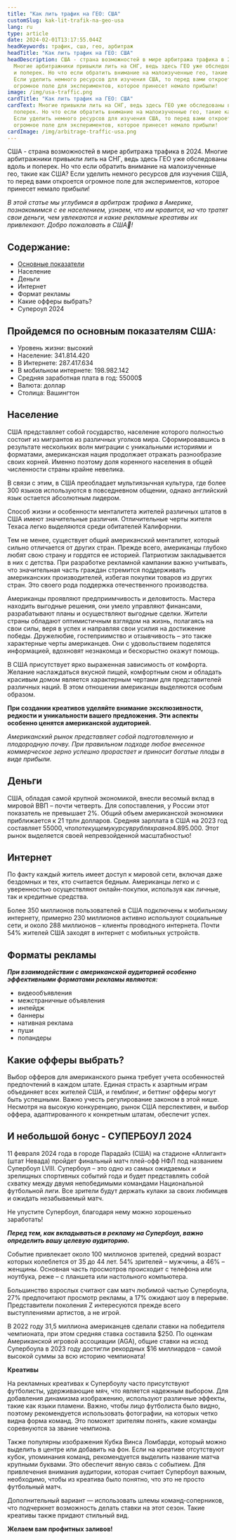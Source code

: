 ```yaml
---
title: "Как лить трафик на ГЕО: США"
customSlug: kak-lit-trafik-na-geo-usa
lang: ru
type: article
date: 2024-02-01T13:17:55.044Z
headKeywords: трафик, сша, гео, арбитраж
headTitle: "Как лить трафик на ГЕО: США"
headDescription: США - страна возможностей в мире арбитража трафика в 2024.
  Многие арбитражники привыкли лить на СНГ, ведь здесь ГЕО уже обследованы вдоль
  и поперек. Но что если обратить внимание на малоизученные гео, такие как США?
  Если уделить немного ресурсов для изучения США, то перед вами откроется
  огромное поле для экспериментов, которое принесет немало прибыли!
image: /img/usa-traffic.png
cardTitle: "Как лить трафик на ГЕО: США"
cardText: Многие привыкли лить на СНГ, ведь здесь ГЕО уже обследованы вдоль и
  поперек. Но что если обратить внимание на малоизученные гео, такие как США?
  Если уделить немного ресурсов для изучения США, то перед вами откроется
  огромное поле для экспериментов, которое принесет немало прибыли!
cardImage: /img/arbitrage-traffic-usa.png
---
```

США - страна возможностей в мире арбитража трафика в 2024. Многие арбитражники привыкли лить на СНГ, ведь здесь ГЕО уже обследованы вдоль и поперек. Но что если обратить внимание на малоизученные гео, такие как США? Если уделить немного ресурсов для изучения США, то перед вами откроется огромное поле для экспериментов, которое принесет немало прибыли! 

*В этой статье мы углубимся в арбитраж трафика в Америке, познакомимся с ее населением, узнаем, что им нравится, на что тратят свои деньги, чем увлекаются и какие рекламные креативы их привлекают. Добро пожаловать в США🤪!*

## Содержание:

* [Основные показатели](#**Пройдемся-по-основным-показателям-США:**)
* [](#**Пройдемся-по-основным-показателям-США:**)Население
* Деньги
* Интернет
* Формат рекламы
* Какие офферы выбрать?
* Супероул 2024

## **Пройдемся по основным показателям США:**

* Уровень жизни: высокий 
* Население: 341.814.420
* В Интернете: 287.417.634
* В мобильном интернете: 198.982.142
* Средняя заработная плата в год: 55000$
* Валюта: доллар 
* Столица: Вашингтон 

## Население

США представляет собой государство, население которого полностью состоит из мигрантов из различных уголков мира. Сформировавшись в результате нескольких волн миграции с уникальными историями и форматами, американская нация продолжает отражать разнообразие своих корней. Именно поэтому доля коренного населения в общей численности страны крайне невелика.

В связи с этим, в США преобладает мультиязычная культура, где более 300 языков используются в повседневном общении, однако английский язык остается абсолютным лидером. 

Способ жизни и особенности менталитета жителей различных штатов в США имеют значительные различия. Отличительные черты жителя Техаса легко выделяются среди обитателей Калифорнии.

Тем не менее, существует общий американский менталитет, который сильно отличается от других стран. Прежде всего, американцы глубоко любят свою страну и гордятся ее историей. Патриотизм закладывается в них с детства. При разработке рекламной кампании важно учитывать, что значительная часть граждан стремится поддерживать американских производителей, избегая покупки товаров из других стран. Это своего рода поддержка отечественного производства.

Американцы проявляют предприимчивость и деловитость. Мастера находить выгодные решения, они умело управляют финансами, разрабатывают планы и осуществляют выгодные сделки. Жители страны обладают оптимистичным взглядом на жизнь, полагаясь на свои силы, веря в успех и направляя свои усилия на достижение победы. Дружелюбие, гостеприимство и отзывчивость – это также характерные черты американцев. Они с удовольствием поделятся информацией, вдохновят незнакомца и бескорыстно окажут помощь.

В США присутствует ярко выраженная зависимость от комфорта. Желание наслаждаться вкусной пищей, комфортным сном и обладать красивым домом является характерным чертами для представителей различных наций. В этом отношении американцы выделяются особым образом.

**При создании креативов уделяйте внимание эксклюзивности, редкости и уникальности вашего предложения. Эти аспекты особенно ценятся американской аудиторией.**

*Американский рынок представляет собой подготовленную и плодородную почву. При правильном подходе любое внесенное коммерческое зерно успешно прорастает и приносит богатые плоды в виде прибыли.*

## Деньги 

США, обладая самой крупной экономикой, внесли весомый вклад в мировой ВВП – почти четверть. Для сопоставления, у России этот показатель не превышает 2%. Общий объем американской экономики приближается к 21 трлн долларов. Средняя зарплата в США на 2023 год составляет 55000$, что по текущему курсу в рублях равно 4.895.000$. Этот рынок выделяется своей непревзойденной масштабностью!

## Интернет

По факту каждый житель имеет доступ к мировой сети, включая даже бездомных и тех, кто считается бедным. Американцы легко и с уверенностью осуществляют онлайн-покупки, используя как личные, так и кредитные средства.

Более 350 миллионов пользователей в США подключены к мобильному интернету, примерно 230 миллионов активно используют социальные сети, и около 288 миллионов – клиенты проводного интернета. Почти 54% жителей США заходят в интернет с мобильных устройств.

## Форматы рекламы 

***При взаимодействии с американской аудиторией особенно эффективными форматами рекламы являются:*** 

* видеообъявления
* межстраничные объявления 
* инпейдж 
* баннеры
* нативная реклама
* пуши 
* попандеры 

## Какие офферы выбрать?

Выбор офферов для американского рынка требует учета особенностей предпочтений в каждом штате. Единая страсть к азартным играм объединяет всех жителей США, и гемблинг, и беттинг офферы могут быть успешными. Важно учесть регулирование законом в этой нише. Несмотря на высокую конкуренцию, рынок США перспективен, и выбор оффера, адаптированного к конкретным штатам, обеспечит успех.

## И небольшой бонус - СУПЕРБОУЛ 2024

11 февраля 2024 года в городе Парадайз (США) на стадионе «Аллигант» (штат Невада) пройдет финальный матч плей-офф НФЛ под названием Супербоул LVIII. Супербоул – это одно из самых ожидаемых и зрелищных спортивных событий года и будет представлять собой схватку между двумя непобедимыми командами Национальной футбольной лиги. Все зрители будут держать кулаки за своих любимцев и ожидать незабываемый матч.

Не упустите Супербоул, благодаря нему можно хорошенько заработать! 

***Перед тем, как вкладываться в рекламу на Супербоул, важно определить вашу целевую аудиторию.***

Событие привлекает около 100 миллионов зрителей, средний возраст которых колеблется от 35 до 44 лет. 54% зрителей – мужчины, а 46% – женщины. Основная часть просмотров происходит с телефона или ноутбука, реже – с планшета или настольного компьютера.

Большинство взрослых считают сам матч любимой частью Супербоула, 27% предпочитают просмотр рекламы, а 17% ожидают шоу в перерыве. Представители поколения Z интересуются прежде всего выступлениями артистов, а не игрой.

В 2022 году 31,5 миллиона американцев сделали ставки на победителя чемпионата, при этом средняя ставка составила $250. По оценкам Американской игровой ассоциации (AGA), общие ставки на исход Супербоула в 2023 году достигли рекордных $16 миллиардов – самой высокой суммы за всю историю чемпионата!

**Креативы** 

На рекламных креативах к Супербоулу часто присутствуют футболисты, удерживающие мяч, что является надежным выбором. Для добавления динамизма изображению, используют различные эффекты, такие как языки пламени. Важно, чтобы лицо футболиста было видно, поэтому рекомендуется использовать фотографии, на которых четко видна форма команд. Это поможет зрителям понять, какие команды соревнуются за звание чемпиона.

Также популярны изображения Кубка Винса Ломбарди, который можно выделить в центре или добавить на фон. Если на креативе отсутствуют кубок, упоминания команд, рекомендуется выделить название матча крупными буквами. Это обеспечит явную связь с событием. Для привлечения внимания аудитории, которая считает Супербоул важным, необходимо, чтобы из креатива было понятно, что это не просто футбольный матч.

Дополнительный вариант — использовать шлемы команд-соперников, что подчеркнет возможность делать ставки на этот сезон. Такие креативы также придают стильный вид.

**Желаем вам профитных заливов!**